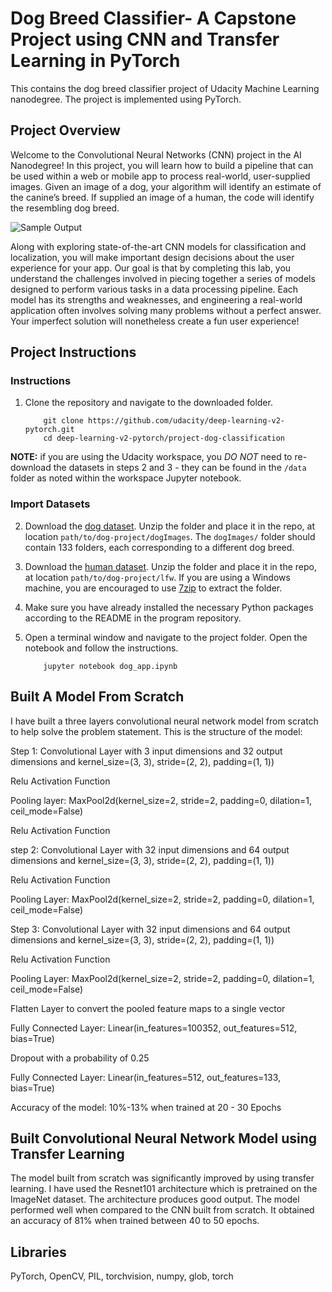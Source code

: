 # Dog Breed Classifier- A Capstone Project using CNN and Transfer Learning in PyTorch

This contains the dog breed classifier project of Udacity Machine Learning nanodegree.  The project is implemented using PyTorch.



[//]: # (Image References)

[image1]: ./images/sample_dog_output.png "Sample Output"
[image2]: ./images/vgg16_model.png "VGG-16 Model Layers"
[image3]: ./images/vgg16_model_draw.png "VGG16 Model Figure"



## Project Overview

Welcome to the Convolutional Neural Networks (CNN) project in the AI Nanodegree! In this project, you will learn how to build a pipeline that can be used within a web or mobile app to process real-world, user-supplied images.  Given an image of a dog, your algorithm will identify an estimate of the canine’s breed.  If supplied an image of a human, the code will identify the resembling dog breed.  

![Sample Output][image1]

Along with exploring state-of-the-art CNN models for classification and localization, you will make important design decisions about the user experience for your app.  Our goal is that by completing this lab, you understand the challenges involved in piecing together a series of models designed to perform various tasks in a data processing pipeline.  Each model has its strengths and weaknesses, and engineering a real-world application often involves solving many problems without a perfect answer.  Your imperfect solution will nonetheless create a fun user experience!


## Project Instructions

### Instructions

1. Clone the repository and navigate to the downloaded folder.
	   
	```	
		git clone https://github.com/udacity/deep-learning-v2-pytorch.git
		cd deep-learning-v2-pytorch/project-dog-classification
	```
    
__NOTE:__ if you are using the Udacity workspace, you *DO NOT* need to re-download the datasets in steps 2 and 3 - they can be found in the `/data` folder as noted within the workspace Jupyter notebook.

### Import Datasets

2. Download the [dog dataset](https://s3-us-west-1.amazonaws.com/udacity-aind/dog-project/dogImages.zip).  Unzip the folder and place it in the repo, at location `path/to/dog-project/dogImages`.  The `dogImages/` folder should contain 133 folders, each corresponding to a different dog breed.
3. Download the [human dataset](http://vis-www.cs.umass.edu/lfw/lfw.tgz).  Unzip the folder and place it in the repo, at location `path/to/dog-project/lfw`.  If you are using a Windows machine, you are encouraged to use [7zip](http://www.7-zip.org/) to extract the folder. 
4. Make sure you have already installed the necessary Python packages according to the README in the program repository.
5. Open a terminal window and navigate to the project folder. Open the notebook and follow the instructions.
	
	```
		jupyter notebook dog_app.ipynb
	```

## Built A Model From Scratch

I have built a three layers convolutional neural network model from scratch to help solve the problem statement.  This is the structure of the model:

Step 1: Convolutional Layer with 3 input dimensions and 32 output dimensions and kernel_size=(3, 3), stride=(2, 2), padding=(1, 1))

Relu Activation Function

Pooling layer: MaxPool2d(kernel_size=2, stride=2, padding=0, dilation=1, ceil_mode=False)

Relu Activation Function

step 2: Convolutional Layer with 32 input dimensions and 64 output dimensions and kernel_size=(3, 3), stride=(2, 2), padding=(1, 1))

Relu Activation Function

Pooling Layer: MaxPool2d(kernel_size=2, stride=2, padding=0, dilation=1, ceil_mode=False)

Step 3: Convolutional Layer with 32 input dimensions and 64 output dimensions and kernel_size=(3, 3), stride=(2, 2), padding=(1, 1))

Relu Activation Function

Pooling Layer: MaxPool2d(kernel_size=2, stride=2, padding=0, dilation=1, ceil_mode=False)

Flatten Layer to convert the pooled feature maps to a single vector

Fully Connected Layer: Linear(in_features=100352, out_features=512, bias=True)

Dropout with a probability of 0.25

Fully Connected Layer: Linear(in_features=512, out_features=133, bias=True)

Accuracy of the model: 10%-13% when trained at 20 - 30 Epochs

## Built Convolutional Neural Network Model using Transfer Learning

The model built from scratch was significantly improved by using transfer learning.  I have used the Resnet101 architecture which is pretrained on the ImageNet dataset.  The architecture produces good output.  The model performed well when compared to the CNN built from scratch.  It obtained an accuracy of 81% when trained between 40 to 50 epochs.



## Libraries
PyTorch, OpenCV, PIL, torchvision, numpy, glob, torch




